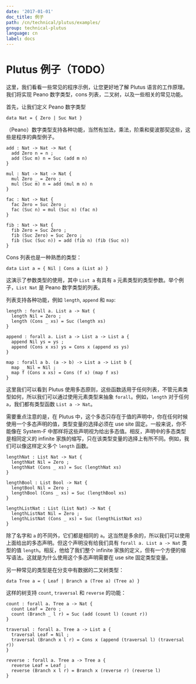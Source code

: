 ```yaml
---
date: '2017-01-01'
doc_title: 例子
path: /cn/technical/plutus/examples/
group: technical-plutus
language: cn
label: docs
---
```

<!-- Reviewed at 25dc86c0fd9741b2f1c59d3a594c48844bbc73f5 -->

# Plutus 例子（TODO）

这里，我们看看一些常见的程序示例，让您更好地了解 Plutus 语言的工作原理。我们将实现 Peano 数字类型，cons 列表，二叉树，以及一些相关的常见功能。

首先，让我们定义 Peano 数字类型

    data Nat = { Zero | Suc Nat }

（Peano）数字类型支持各种功能，当然有加法，乘法，阶乘和斐波那契这些，这些是程序的典型例子。

    add : Nat -> Nat -> Nat {
      add Zero n = n ;
      add (Suc m) n = Suc (add m n)
    }

    mul : Nat -> Nat -> Nat {
      mul Zero _ = Zero ;
      mul (Suc m) n = add (mul m n) n
    }

    fac : Nat -> Nat {
      fac Zero = Suc Zero ;
      fac (Suc n) = mul (Suc n) (fac n)
    }

    fib : Nat -> Nat {
      fib Zero = Suc Zero ;
      fib (Suc Zero) = Suc Zero ;
      fib (Suc (Suc n)) = add (fib n) (fib (Suc n))
    }

Cons 列表也是一种熟悉的类型：

    data List a = { Nil | Cons a (List a) }

这演示了参数类型的使用，其中 `List a` 有具有 `a` 元素类型的类型参数。举个例子，`List Nat` 是 Peano 数字类型的列表。

列表支持各种功能，例如 `length`, `append` 和 `map`:

    length : forall a. List a -> Nat {
      length Nil = Zero ;
      length (Cons _ xs) = Suc (length xs)
    }

    append : forall a. List a -> List a -> List a {
      append Nil ys = ys ;
      append (Cons x xs) ys = Cons x (append xs ys)
    }

    map : forall a b. (a -> b) -> List a -> List b {
      map _ Nil = Nil ;
      map f (Cons x xs) = Cons (f x) (map f xs)
    }


这里我们可以看到 Plutus 使用多态原则，这些函数适用于任何列表，不管元素类型如何，所以我们可以通过使用元素类型来抽象 `forall`。例如，`length` 对于任何 `a`，我们都有类型函数 `List a -> Nat`。

需要重点注意的是，在 Plutus 中，这个多态只存在于值的声明中，你在任何时候使用一个多态声明的值，类型变量的选择必须在 use site 固定。一般来说，你不能像在 System-F 中那样将这些声明视为给出多态值。相反，声明中的多态类型是相同定义的 infinite 家族的缩写，只在该类型变量的选择上有所不同。例如，我们可以像这样定义多个 `length` 函数。


    lengthNat : List Nat -> Nat {
      lengthNat Nil = Zero ;
      lengthNat (Cons _ xs) = Suc (lengthNat xs)
    }

    lengthBool : List Bool -> Nat {
      lengtBool Nil = Zero ;
      lengthBool (Cons _ xs) = Suc (lengthBool xs)
    }

    lengthListNat : List (List Nat) -> Nat {
      lengthListNat Nil = Zero ;
      lengthListNat (Cons _ xs) = Suc (lengthListNat xs)
    }

除了名字和 `a` 的不同外，它们都是相同的 `a`。这当然是多余的，所以我们可以使用上面给出的多态声明。但这个声明没有给我们具有 `forall a. List a -> Nat` 类型的值 `length`。相反，他给了我们整个 infinite 家族的定义，但有一个方便的缩写语法。这就是为什么使用这个多态声明需要在 use site 固定类型变量。

另一种常见的类型是在分支中有数据的二叉树类型：

    data Tree a = { Leaf | Branch a (Tree a) (Tree a) }

这样的树支持 `count`, `traversal` 和 `reverse` 的功能：

    count : forall a. Tree a -> Nat {
      count Leaf = Zero ;
      count (Branch _ l r) = Suc (add (count l) (count r))
    }

    traversal : forall a. Tree a -> List a {
      traversal Leaf = Nil ;
      traversal (Branch x l r) = Cons x (append (traversal l) (traversal r))
    }

    reverse : forall a. Tree a -> Tree a {
      reverse Leaf = Leaf ;
      reverse (Branch x l r) = Branch x (reverse r) (reverse l)
    }
